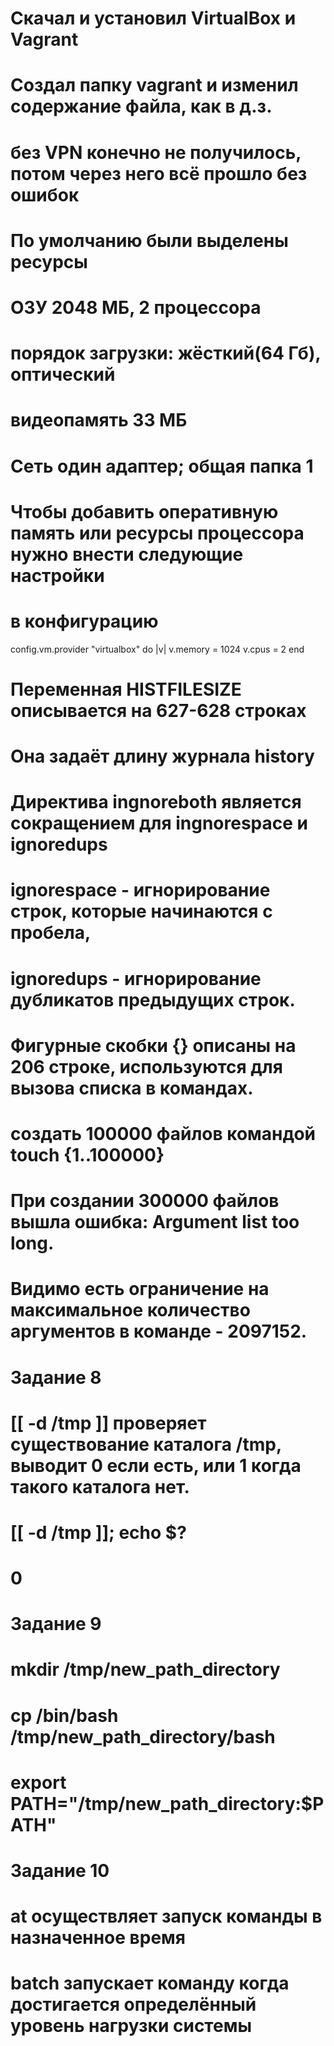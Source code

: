 # Скачал и установил VirtualBox и Vagrant
# Создал папку vagrant и изменил содержание файла, как в д.з.
# без VPN конечно не получилось, потом через него всё прошло без ошибок
#
# По умолчанию были выделены ресурсы
# ОЗУ 2048 МБ, 2 процессора
# порядок загрузки: жёсткий(64 Гб), оптический
# видеопамять 33 МБ
# Сеть один адаптер; общая папка 1
#
# Чтобы добавить оперативную память или ресурсы процессора нужно внести следующие настройки
# в конфигурацию

config.vm.provider "virtualbox" do |v|
  v.memory = 1024
  v.cpus = 2
end

# Переменная HISTFILESIZE описывается на 627-628 строках
# Она задаёт длину журнала history
#
# Директива ingnoreboth является сокращением для ingnorespace и ignoredups
# ignorespace - игнорирование строк, которые начинаются с пробела, 
# ignoredups - игнорирование дубликатов предыдущих строк.
#
# Фигурные скобки {} описаны на 206 строке, используются для вызова списка в командах.
#
# создать 100000 файлов командой    touch {1..100000}
# При создании 300000 файлов вышла ошибка: Argument list too long.
# Видимо есть ограничение на максимальное количество аргументов в команде - 2097152.
#
# Задание 8
# [[ -d /tmp ]] проверяет существование каталога /tmp, выводит 0 если есть, или 1 когда такого каталога нет.
# [[ -d /tmp ]]; echo $?
# 0
#
# Задание 9
# mkdir /tmp/new_path_directory
# cp /bin/bash /tmp/new_path_directory/bash
# export PATH="/tmp/new_path_directory:$PATH"
#
# Задание 10
# at осуществляет запуск команды в назначенное время
# batch запускает команду когда достигается определённый уровень нагрузки системы
